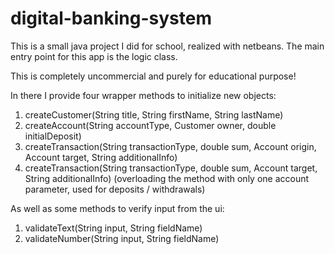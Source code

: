 # digital-banking-system

This is a small java project I did for school, realized with netbeans.
The main entry point for this app is the logic class.

This is completely uncommercial and purely for educational purpose!

In there I provide four wrapper methods to initialize new objects:

  1. createCustomer(String title, String firstName, String lastName)
  2. createAccount(String accountType, Customer owner, double initialDeposit)
  3. createTransaction(String transactionType, double sum, Account origin, Account target, String additionalInfo)
  4. createTransaction(String transactionType, double sum, Account target, String additionalInfo)
    (overloading the method with only one account parameter, used for deposits / withdrawals)
  
As well as some methods to verify input from the ui:

  1. validateText(String input, String fieldName)
  2. validateNumber(String input, String fieldName)
